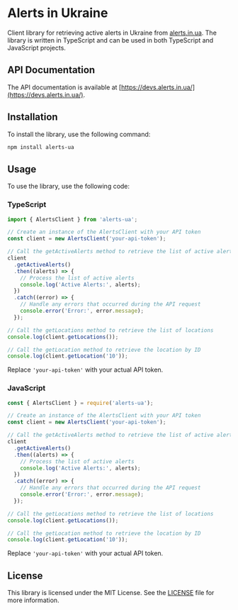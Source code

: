 # Alerts in Ukraine

Client library for retrieving active alerts in Ukraine from [alerts.in.ua](https://alerts.in.ua/). The library is written in TypeScript and can be used in both TypeScript and JavaScript projects.

## API Documentation

The API documentation is available at [https://devs.alerts.in.ua/](https://devs.alerts.in.ua/).

## Installation

To install the library, use the following command:

```bash
npm install alerts-ua
```

## Usage

To use the library, use the following code:

### TypeScript

```typescript
import { AlertsClient } from 'alerts-ua';

// Create an instance of the AlertsClient with your API token
const client = new AlertsClient('your-api-token');

// Call the getActiveAlerts method to retrieve the list of active alerts
client
  .getActiveAlerts()
  .then((alerts) => {
    // Process the list of active alerts
    console.log('Active Alerts:', alerts);
  })
  .catch((error) => {
    // Handle any errors that occurred during the API request
    console.error('Error:', error.message);
  });

// Call the getLocations method to retrieve the list of locations
console.log(client.getLocations());

// Call the getLocation method to retrieve the location by ID
console.log(client.getLocation('10'));
```

Replace `'your-api-token'` with your actual API token.

### JavaScript

```javascript
const { AlertsClient } = require('alerts-ua');

// Create an instance of the AlertsClient with your API token
const client = new AlertsClient('your-api-token');

// Call the getActiveAlerts method to retrieve the list of active alerts
client
  .getActiveAlerts()
  .then((alerts) => {
    // Process the list of active alerts
    console.log('Active Alerts:', alerts);
  })
  .catch((error) => {
    // Handle any errors that occurred during the API request
    console.error('Error:', error.message);
  });

// Call the getLocations method to retrieve the list of locations
console.log(client.getLocations());

// Call the getLocation method to retrieve the location by ID
console.log(client.getLocation('10'));
```

Replace `'your-api-token'` with your actual API token.

## License

This library is licensed under the MIT License. See the [LICENSE](LICENSE) file for more information.
